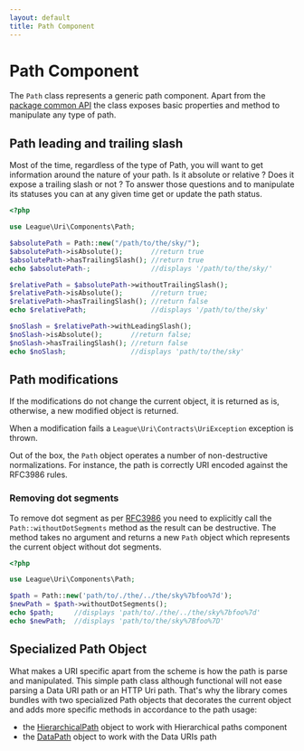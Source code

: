 ```yaml
---
layout: default
title: Path Component
---
```


Path Component
=======

The `Path` class represents a generic path component. Apart from the [package common API](/components/7.0/) the class
exposes basic properties and method to manipulate any type of path.

## Path leading and trailing slash

Most of the time, regardless of the type of Path, you will want to get information around the nature of your path. Is it
absolute or relative ? Does it expose a trailing slash or not ? To answer those questions and to manipulate its statuses
you can at any given time get or update the path status.

~~~php
<?php

use League\Uri\Components\Path;

$absolutePath = Path::new("/path/to/the/sky/");
$absolutePath->isAbsolute();       //return true
$absolutePath->hasTrailingSlash(); //return true
echo $absolutePath-;               //displays '/path/to/the/sky/'

$relativePath = $absolutePath->withoutTrailingSlash();
$relativePath->isAbsolute();       //return true;
$relativePath->hasTrailingSlash(); //return false
echo $relativePath;                //displays '/path/to/the/sky'

$noSlash = $relativePath->withLeadingSlash();
$noSlash->isAbsolute();       //return false;
$noSlash->hasTrailingSlash(); //return false
echo $noSlash;                //displays 'path/to/the/sky'
~~~

## Path modifications

<p class="message-notice">If the modifications do not change the current object, it is returned as is, otherwise, a new modified object is returned.</p>
<p class="message-warning">When a modification fails a <code>League\Uri\Contracts\UriException</code> exception is thrown.</p>

Out of the box, the `Path` object operates a number of non-destructive normalizations. For instance, the path is correctly URI encoded against the RFC3986 rules.

### Removing dot segments

To remove dot segment as per [RFC3986](https://tools.ietf.org/html/rfc3986#section-6) you need to explicitly call the `Path::withoutDotSegments` method as the result can be destructive. The method takes no argument and returns a new `Path` object which represents the current object without dot segments.

~~~php
<?php

use League\Uri\Components\Path;

$path = Path::new('path/to/./the/../the/sky%7bfoo%7d');
$newPath = $path->withoutDotSegments();
echo $path;     //displays 'path/to/./the/../the/sky%7bfoo%7d'
echo $newPath;  //displays 'path/to/the/sky%7Bfoo%7D'
~~~

## Specialized Path Object

What makes a URI specific apart from the scheme is how the path is parse and manipulated. This simple path class
although functional will not ease parsing a Data URI path or an HTTP Uri path. That's why the library comes bundles
with two specialized Path objects that decorates the current object and adds more specific methods in accordance
to the path usage:

- the [HierarchicalPath](/components/7.0/hierarchical-path/) object to work with Hierarchical paths component
- the [DataPath](/components/7.0/data-path/) object to work with the Data URIs path
